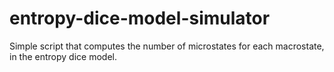 entropy-dice-model-simulator
============================

Simple script that computes the number of microstates for each macrostate, in the entropy dice model.
